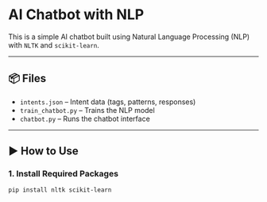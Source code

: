 # AI Chatbot with NLP

This is a simple AI chatbot built using Natural Language Processing (NLP) with `NLTK` and `scikit-learn`.

---

## 📦 Files

- `intents.json` – Intent data (tags, patterns, responses)
- `train_chatbot.py` – Trains the NLP model
- `chatbot.py` – Runs the chatbot interface

---

## ▶️ How to Use

### 1. Install Required Packages

```bash
pip install nltk scikit-learn
